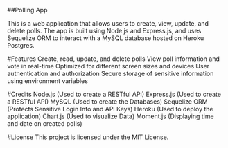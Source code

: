##Polling App

This is a web application that allows users to create, view, update, and delete polls. The app is built using Node.js and Express.js, and uses Sequelize ORM to interact with a MySQL database hosted on Heroku Postgres.

#Features
Create, read, update, and delete polls
View poll information and vote in real-time
Optimized for different screen sizes and devices
User authentication and authorization
Secure storage of sensitive information using environment variables

#Credits
Node.js (Used to create a RESTful API)
Express.js (Used to create a RESTful API)
MySQL (Used to create the Databases)
Sequelize ORM (Protects Sensitive Login Info and API Keys)
Heroku (Used to deploy the application)
Chart.js (Used to visualize Data)
Moment.js (Displaying time and date on created polls)


#License
This project is licensed under the MIT License.

